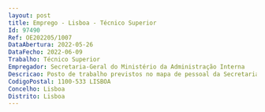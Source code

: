 ```yaml
--- 
layout: post
title: Emprego - Lisboa - Técnico Superior
Id: 97490
Ref: OE202205/1007
DataAbertura: 2022-05-26
DataFecho: 2022-06-09
Trabalho: Técnico Superior
Empregador: Secretaria-Geral do Ministério da Administração Interna
Descricao: Posto de trabalho previstos no mapa de pessoal da Secretaria Geral, com funções de grau de complexidade 3, a exercer na Direção de Serviços de Apoio Técnico e Estudos Eleitorais (DSATEE) na área de atividade, conforme artº 9º da Portaria nº 145 2014, de 16 de julho, publicada no D.R I Série nº 135 de 16 de julho de 2014, que estabelece as unidades orgânicas nucleares da Secretaria Geral do Ministério da Administração Interna, para o desenvolvimento das seguintes tarefas • Produzir estudos em matéria de direito eleitoral, nomeadamente ao nível comparado, bem como estudar a legislação, doutrina e jurisprudência eleitorais, tendo em vista contribuir para iniciativas legislativas de alteração, tendentes ao aperfeiçoamento do sistema e do processo eleitoral, conferindo lhe maior eficiência, celeridade e garantias de integridade • Elaborar informações e emitir pareceres jurídicos sobre a interpretação dos textos legais em matéria eleitoral, bem como sobre a integração das suas lacunas e, ainda, sobre projetos ou propostas de lei e outros diplomas de natureza eleitoral, quando solicitado • Elaborar estudos no âmbito do recenseamento eleitoral, com vista ao aperfeiçoamento do quadro legal e procedimental existente, à satisfação das necessidades internas do serviço e às solicitações externas • Apoiar, nas vertentes jurídica e executiva, os intervenientes nos processos de recenseamento, eleitorais e referendários, promovendo a interpretação e assegurando o esclarecimento dos textos legais aplicáveis, a elaboração da competente documentação, o tratamento de reclamações apresentadas no âmbito do recenseamento eleitoral, ou, quando tal não seja possível, procedendo ao seu encaminhamento para os serviços competentes • Planear, organizar, elaborar e publicar toda a documentação necessária ao apoio e esclarecimento jurídico dos eleitores e demais intervenientes diretos no recenseamento, nas eleições e nos referendos, no território nacional e no estrangeiro.
CodigoPostal: 1100-533 LISBOA
Concelho: Lisboa
Distrito: Lisboa
--- 
```

